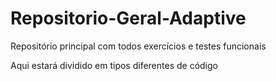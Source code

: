 # Repositorio-Geral-Adaptive
Repositório principal com todos exercícios e testes funcionais

Aqui estará dividido em tipos diferentes de código

